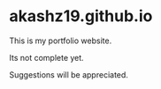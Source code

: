 # akashz19.github.io

This is my portfolio website.

Its not complete yet.

Suggestions will be appreciated.
